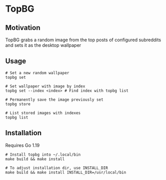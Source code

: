 # TopBG

## Motivation

TopBG grabs a random image from the top posts of configured subreddits and sets it as the desktop wallpaper

## Usage

```shell
# Set a new random wallpaper
topbg set

# Set wallpaper with image by index
topbg set --index <index> # Find index with topbg list

# Permanently save the image previously set
topbg store

# List stored images with indexes
topbg list
```

## Installation

Requires Go 1.19

```shell
# Install topbg into ~/.local/bin
make build && make install

# To adjust installation dir, use INSTALL_DIR
make build && make install INSTALL_DIR=/usr/local/bin
```
